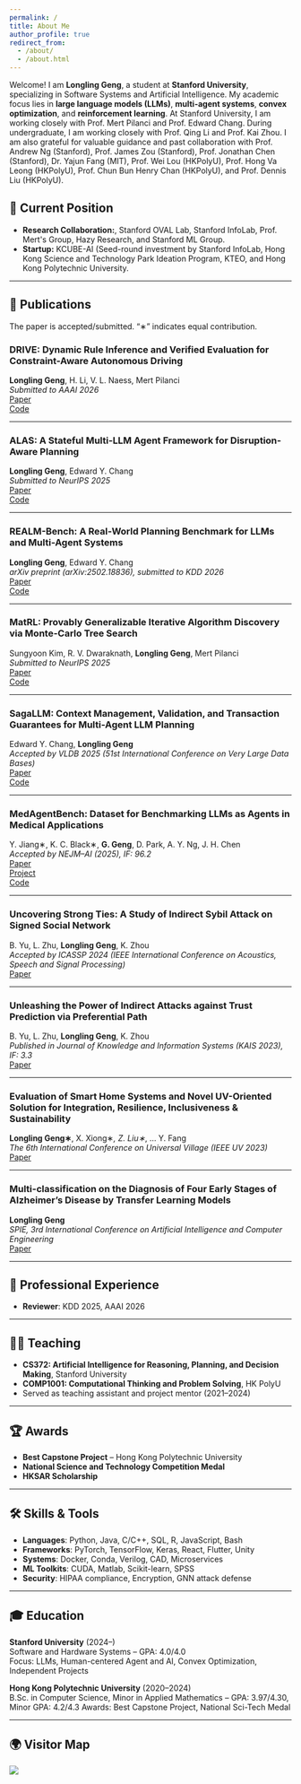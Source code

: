 ```yaml
---
permalink: /
title: About Me
author_profile: true
redirect_from: 
  - /about/
  - /about.html
---
```


Welcome! I am **Longling Geng**, a student at **Stanford University**, specializing in Software Systems and Artificial Intelligence. My academic focus lies in **large language models (LLMs)**, **multi-agent systems**, **convex optimization**, and **reinforcement learning**. At Stanford University, I am working closely with Prof. Mert Pilanci and Prof. Edward Chang. During undergraduate, I am working closely with Prof. Qing Li and Prof. Kai Zhou. I am also grateful for valuable guidance and past collaboration with Prof. Andrew Ng (Stanford), Prof. James Zou (Stanford), Prof. Jonathan Chen (Stanford), Dr. Yajun Fang (MIT), Prof. Wei Lou (HKPolyU), Prof. Hong Va Leong (HKPolyU), Prof. Chun Bun Henry Chan (HKPolyU), and Prof. Dennis Liu (HKPolyU).

## 📍 Current Position

- **Research Collaboration:**, Stanford OVAL Lab, Stanford InfoLab, Prof. Mert's Group, Hazy Research, and Stanford ML Group.
- **Startup:** KCUBE-AI (Seed-round investment by Stanford InfoLab, Hong Kong Science and Technology Park Ideation Program, KTEO, and Hong Kong Polytechnic University.

---

## 📄 Publications  
The paper is accepted/submitted. “∗” indicates equal contribution.

### DRIVE: Dynamic Rule Inference and Verified Evaluation for Constraint-Aware Autonomous Driving
**Longling Geng**, H. Li, V. L. Naess, Mert Pilanci   
*Submitted to AAAI 2026*  
[Paper](https://arxiv.org/abs/2508.04066)   
[Code](https://github.com/genglongling/DRIVE)  

---

### ALAS: A Stateful Multi-LLM Agent Framework for Disruption-Aware Planning  
**Longling Geng**, Edward Y. Chang   
*Submitted to NeurIPS 2025*    
[Paper](https://arxiv.org/abs/2505.12501)  
[Code](https://github.com/genglongling/M-APPLE-OS)  

---

### REALM-Bench: A Real-World Planning Benchmark for LLMs and Multi-Agent Systems  
**Longling Geng**, Edward Y. Chang  
*arXiv preprint (arXiv:2502.18836), submitted to KDD 2026*   
[Paper](https://doi.org/10.48550/arXiv.2502.18836)   
[Code](https://github.com/genglongling/REALM-Bench)  

---

### MatRL: Provably Generalizable Iterative Algorithm Discovery via Monte-Carlo Tree Search  
Sungyoon Kim, R. V. Dwaraknath, **Longling Geng**, Mert Pilanci    
*Submitted to NeurIPS 2025*   
[Paper](https://arxiv.org/abs/2507.03833)   
[Code](https://github.com/Breathingman/NewtonSchulz)   

--- 

### SagaLLM: Context Management, Validation, and Transaction Guarantees for Multi-Agent LLM Planning  
Edward Y. Chang, **Longling Geng**   
*Accepted by VLDB 2025 (51st International Conference on Very Large Data Bases)*   
[Paper](https://arxiv.org/abs/2503.11951)   
[Code](https://github.com/genglongling/SagaLLM)  

---

### MedAgentBench: Dataset for Benchmarking LLMs as Agents in Medical Applications  
Y. Jiang∗, K. C. Black∗, **G. Geng**, D. Park, A. Y. Ng, J. H. Chen  
*Accepted by NEJM–AI (2025), IF: 96.2*  
[Paper](https://doi.org/10.48550/arXiv.2501.14654)  
[Project](https://stanfordmlgroup.github.io/projects/medagentbench/)   
[Code](https://github.com/stanfordmlgroup/MedAgentBench) 

---

### Uncovering Strong Ties: A Study of Indirect Sybil Attack on Signed Social Network  
B. Yu, L. Zhu, **Longling Geng**, K. Zhou  
*Accepted by ICASSP 2024 (IEEE International Conference on Acoustics, Speech and Signal Processing)*    
[Paper](https://ieeexplore.ieee.org/document/10447587) 

---

### Unleashing the Power of Indirect Attacks against Trust Prediction via Preferential Path  
B. Yu, L. Zhu, **Longling Geng**, K. Zhou    
*Published in Journal of Knowledge and Information Systems (KAIS 2023), IF: 3.3*    
[Paper](https://link.springer.com/article/10.1007/s10115-024-02327-9) 

---

### Evaluation of Smart Home Systems and Novel UV-Oriented Solution for Integration, Resilience, Inclusiveness & Sustainability  
**Longling Geng∗**, X. Xiong∗*, Z. Liu∗*, … Y. Fang   
*The 6th International Conference on Universal Village (IEEE UV 2023)*     
[Paper](https://ieeexplore.ieee.org/document/10185519) 

---

### Multi-classification on the Diagnosis of Four Early Stages of Alzheimer’s Disease by Transfer Learning Models  
**Longling Geng**  
*SPIE, 3rd International Conference on Artificial Intelligence and Computer Engineering*  
[Paper](https://www.spiedigitallibrary.org/conference-proceedings-of-spie/12610/126105O/Multi-classification-on-the-diagnosis-of-four-early-stages-of/10.1117/12.2671412.full)   

---

## 💼 Professional Experience
- **Reviewer**: KDD 2025, AAAI 2026

---

## 🧑‍🏫 Teaching

- **CS372: Artificial Intelligence for Reasoning, Planning, and Decision Making**, Stanford University
- **COMP1001: Computational Thinking and Problem Solving**, HK PolyU  
- Served as teaching assistant and project mentor (2021–2024)

---

## 🏆 Awards

- **Best Capstone Project** – Hong Kong Polytechnic University  
- **National Science and Technology Competition Medal**  
- **HKSAR Scholarship**

---

## 🛠 Skills & Tools

- **Languages**: Python, Java, C/C++, SQL, R, JavaScript, Bash
- **Frameworks**: PyTorch, TensorFlow, Keras, React, Flutter, Unity
- **Systems**: Docker, Conda, Verilog, CAD, Microservices
- **ML Toolkits**: CUDA, Matlab, Scikit-learn, SPSS
- **Security**: HIPAA compliance, Encryption, GNN attack defense

---

## 🎓 Education

**Stanford University** (2024–)  
Software and Hardware Systems – GPA: 4.0/4.0  
Focus: LLMs, Human-centered Agent and AI, Convex Optimization, Independent Projects

**Hong Kong Polytechnic University** (2020–2024)  
B.Sc. in Computer Science, Minor in Applied Mathematics – GPA: 3.97/4.30, Minor GPA: 4.2/4.3
Awards: Best Capstone Project, National Sci-Tech Medal

---

## 🌍 Visitor Map

<a href="https://mapmyvisitors.com/web/1byxa"  title="Visit tracker"><img src="https://mapmyvisitors.com/map.png?d=c3e8hDDJ7FzXr5FgFZ7FaJQrMAcYo5Q6ByixJTnBSAk&cl=ffffff" /></a>
